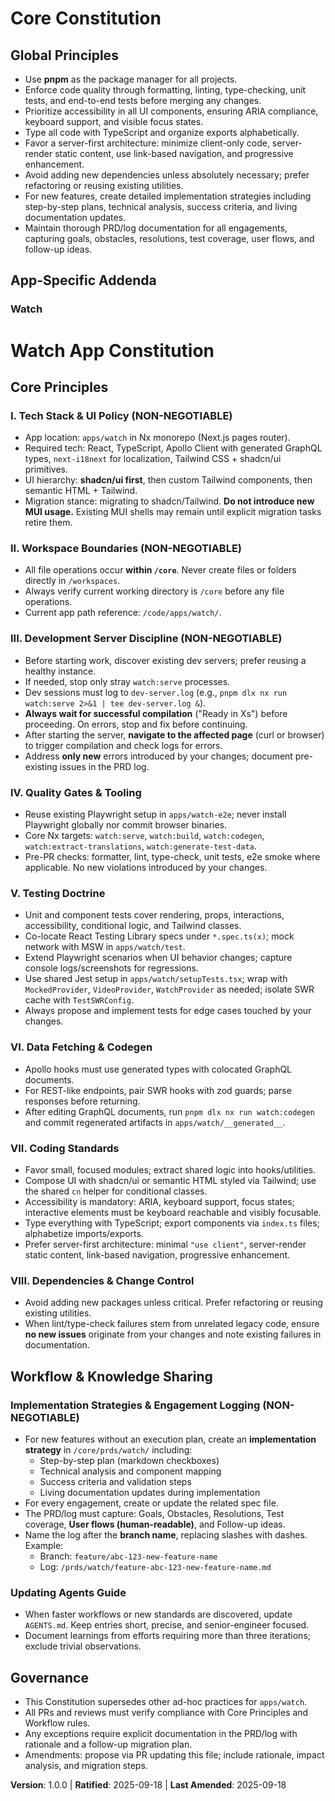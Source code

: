 # Core Constitution

## Global Principles

- Use **pnpm** as the package manager for all projects.
- Enforce code quality through formatting, linting, type-checking, unit tests, and end-to-end tests before merging any changes.
- Prioritize accessibility in all UI components, ensuring ARIA compliance, keyboard support, and visible focus states.
- Type all code with TypeScript and organize exports alphabetically.
- Favor a server-first architecture: minimize client-only code, server-render static content, use link-based navigation, and progressive enhancement.
- Avoid adding new dependencies unless absolutely necessary; prefer refactoring or reusing existing utilities.
- For new features, create detailed implementation strategies including step-by-step plans, technical analysis, success criteria, and living documentation updates.
- Maintain thorough PRD/log documentation for all engagements, capturing goals, obstacles, resolutions, test coverage, user flows, and follow-up ideas.

## App-Specific Addenda

### Watch

# Watch App Constitution

## Core Principles

### I. Tech Stack & UI Policy (NON-NEGOTIABLE)
- App location: `apps/watch` in Nx monorepo (Next.js pages router).
- Required tech: React, TypeScript, Apollo Client with generated GraphQL types, `next-i18next` for localization, Tailwind CSS + shadcn/ui primitives.
- UI hierarchy: **shadcn/ui first**, then custom Tailwind components, then semantic HTML + Tailwind.
- Migration stance: migrating to shadcn/Tailwind. **Do not introduce new MUI usage.** Existing MUI shells may remain until explicit migration tasks retire them.

### II. Workspace Boundaries (NON-NEGOTIABLE)
- All file operations occur **within `/core`**. Never create files or folders directly in `/workspaces`.
- Always verify current working directory is `/core` before any file operations.
- Current app path reference: `/code/apps/watch/`.

### III. Development Server Discipline (NON-NEGOTIABLE)
- Before starting work, discover existing dev servers; prefer reusing a healthy instance.
- If needed, stop only stray `watch:serve` processes.
- Dev sessions must log to `dev-server.log` (e.g., `pnpm dlx nx run watch:serve 2>&1 | tee dev-server.log &`).
- **Always wait for successful compilation** ("Ready in Xs") before proceeding. On errors, stop and fix before continuing.
- After starting the server, **navigate to the affected page** (curl or browser) to trigger compilation and check logs for errors.
- Address **only new** errors introduced by your changes; document pre-existing issues in the PRD log.

### IV. Quality Gates & Tooling
- Reuse existing Playwright setup in `apps/watch-e2e`; never install Playwright globally nor commit browser binaries.
- Core Nx targets: `watch:serve`, `watch:build`, `watch:codegen`, `watch:extract-translations`, `watch:generate-test-data`.
- Pre-PR checks: formatter, lint, type-check, unit tests, e2e smoke where applicable. No new violations introduced by your changes.

### V. Testing Doctrine
- Unit and component tests cover rendering, props, interactions, accessibility, conditional logic, and Tailwind classes.
- Co-locate React Testing Library specs under `*.spec.ts(x)`; mock network with MSW in `apps/watch/test`.
- Extend Playwright scenarios when UI behavior changes; capture console logs/screenshots for regressions.
- Use shared Jest setup in `apps/watch/setupTests.tsx`; wrap with `MockedProvider`, `VideoProvider`, `WatchProvider` as needed; isolate SWR cache with `TestSWRConfig`.
- Always propose and implement tests for edge cases touched by your changes.

### VI. Data Fetching & Codegen
- Apollo hooks must use generated types with colocated GraphQL documents.
- For REST-like endpoints, pair SWR hooks with zod guards; parse responses before returning.
- After editing GraphQL documents, run `pnpm dlx nx run watch:codegen` and commit regenerated artifacts in `apps/watch/__generated__`.

### VII. Coding Standards
- Favor small, focused modules; extract shared logic into hooks/utilities.
- Compose UI with shadcn/ui or semantic HTML styled via Tailwind; use the shared `cn` helper for conditional classes.
- Accessibility is mandatory: ARIA, keyboard support, focus states; interactive elements must be keyboard reachable and visibly focusable.
- Type everything with TypeScript; export components via `index.ts` files; alphabetize imports/exports.
- Prefer server-first architecture: minimal `"use client"`, server-render static content, link-based navigation, progressive enhancement.

### VIII. Dependencies & Change Control
- Avoid adding new packages unless critical. Prefer refactoring or reusing existing utilities.
- When lint/type-check failures stem from unrelated legacy code, ensure **no new issues** originate from your changes and note existing failures in documentation.

## Workflow & Knowledge Sharing

### Implementation Strategies & Engagement Logging (NON-NEGOTIABLE)
- For new features without an execution plan, create an **implementation strategy** in `/core/prds/watch/` including:
  - Step-by-step plan (markdown checkboxes)
  - Technical analysis and component mapping
  - Success criteria and validation steps
  - Living documentation updates during implementation
- For every engagement, create or update the related spec file.
- The PRD/log must capture: Goals, Obstacles, Resolutions, Test coverage, **User flows (human-readable)**, and Follow-up ideas.
- Name the log after the **branch name**, replacing slashes with dashes. Example:
  - Branch: `feature/abc-123-new-feature-name`
  - Log: `/prds/watch/feature-abc-123-new-feature-name.md`

### Updating Agents Guide
- When faster workflows or new standards are discovered, update `AGENTS.md`. Keep entries short, precise, and senior-engineer focused.
- Document learnings from efforts requiring more than three iterations; exclude trivial observations.

## Governance
- This Constitution supersedes other ad-hoc practices for `apps/watch`.
- All PRs and reviews must verify compliance with Core Principles and Workflow rules.
- Any exceptions require explicit documentation in the PRD/log with rationale and a follow-up migration plan.
- Amendments: propose via PR updating this file; include rationale, impact analysis, and migration steps.

**Version**: 1.0.0 | **Ratified**: 2025-09-18 | **Last Amended**: 2025-09-18